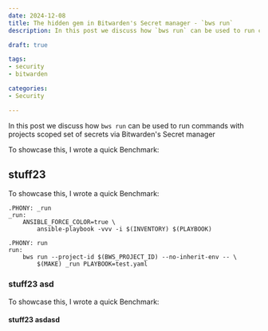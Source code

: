 ```yaml
---
date: 2024-12-08
title: The hidden gem in Bitwarden's Secret manager - `bws run`
description: In this post we discuss how `bws run` can be used to run commands with projects scoped set of secrets via Bitwarden's Secret manager

draft: true

tags:
- security
- bitwarden

categories:
- Security

---
```


In this post we discuss how `bws run` can be used to run commands with projects scoped set of secrets via Bitwarden's Secret manager

To showcase this, I wrote a quick Benchmark:

## stuff23

To showcase this, I wrote a quick Benchmark:

```make
.PHONY: _run
_run:
	ANSIBLE_FORCE_COLOR=true \
		ansible-playbook -vvv -i $(INVENTORY) $(PLAYBOOK)

.PHONY: run
run:
	bws run --project-id $(BWS_PROJECT_ID) --no-inherit-env -- \
		$(MAKE) _run PLAYBOOK=test.yaml
```

### stuff23 asd

To showcase this, I wrote a quick Benchmark:

#### stuff23 asdasd
